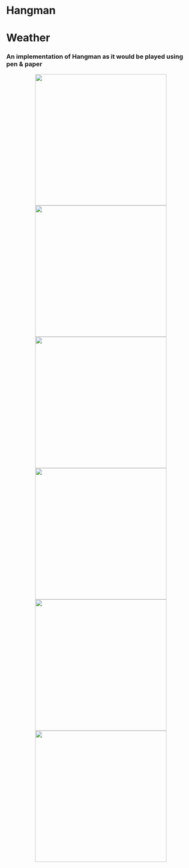 # Hangman
# Weather
### An implementation of Hangman as it would be played using pen & paper
<p align="center">
  <img src="Screenshots\Screenshot_1661506168.png" width="350" >
  <img src="Screenshots\Screenshot_1661506181.png" width="350" >
  <img src="Screenshots\Screenshot_1661506196.png" width="350" >
  <img src="Screenshots\Screenshot_1661506204.png" width="350" >
  <img src="Screenshots\Screenshot_1661506219.png" width="350" >
  <img src="Screenshots\Screenshot_1661506228.png" width="350" >
</p>
